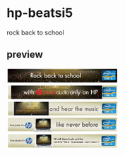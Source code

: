 # hp-beatsi5
rock back to school

## preview

<img src="https://github.com/tychoBlender/hp-beatsi5/blob/master/build/sequence.jpg" width="50%"/>
